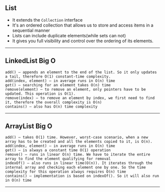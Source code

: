## List
- It extends the `Collection` interface
- It's an ordered collection that allows us to store and access items in a sequential manner
- Lists can include duplicate elements(while sets can not)
- It gives you full visibility and control over the ordering of its elements.
---

## LinkedList Big O
``` 
add() – appends an element to the end of the list. So it only updates a tail, therefore O(1) constant-time complexity.
add(index, element) – in average runs in O(n) time
get() – searching for an element takes O(n) time
remove(element) – to remove an element, only pointers have to be updated. This operation is O(1).
remove(index) – to remove an element by index, we first need to find it, therefore the overall complexity is O(n)
contains() – also has O(n) time complexity
```
---

## ArrayList Big O
``` 
add() – takes O(1) time. However, worst-case scenario, when a new array has to be created and all the elements copied to it, is O(n).
add(index, element) – in average runs in O(n) time
get() – is always a constant time O(1) operation
remove() – runs in linear O(n) time. We have to iterate the entire array to find the element qualifying for removal
indexOf() – also runs in linear time(O(n)). It iterates through the internal array and checking each element one by one. So the time complexity for this operation always requires O(n) time
contains() – implementation is based on indexOf(). So it will also run in O(n) time
```
---